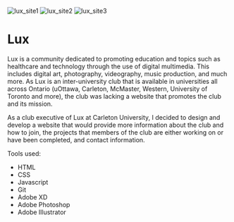 ![lux_site1](https://user-images.githubusercontent.com/61627702/130358327-6611dfc3-7cf7-4b8a-a250-affe9012e175.jpg)
![lux_site2](https://user-images.githubusercontent.com/61627702/130358332-eb9fb240-89c5-4156-8e98-5bb3fe3ce272.jpg)
![lux_site3](https://user-images.githubusercontent.com/61627702/130358334-4ca56a2c-b082-4318-9f5b-e73c10ff8e87.jpg)
# Lux
Lux is a community dedicated to promoting education and topics such as healthcare and technology through the use of digital multimedia. This includes digital art, photography, videography, music production, and much more. As Lux is an inter-university club that is available in universities all across Ontario (uOttawa, Carleton, McMaster, Western, University of Toronto and more), the club was lacking a website that promotes the club and its mission.

As a club executive of Lux at Carleton University, I decided to design and develop a website that would provide more information about the club and how to join, the projects that members of the club are either working on or have been completed, and contact information.

Tools used:

- HTML
- CSS
- Javascript
- Git
- Adobe XD
- Adobe Photoshop
- Adobe Illustrator
